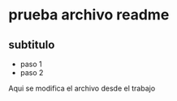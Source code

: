 # prueba archivo readme
## subtitulo
* paso 1
* paso 2

Aqui se modifica el archivo desde el trabajo